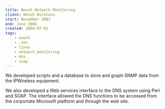 ```yaml
---
title: Woosh Network Monitoring
client: Woosh Wireless
start: November 2003
end: June 2004
created: 2004-07-01
tags:
    - woosh
    - .net
    - linux
    - network_monitoring
    - dns
    - soap
---
```



We developed scripts and a database to store and graph SNMP data
from the IPWireless equipment. 

<!--more-->

We also developed a Web services interface to the DNS system using Perl and
SOAP.
The interface allowed the DNS functions to be accessed from the
corportate Microsoft platform and through the web site.

